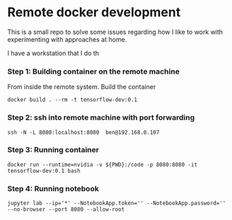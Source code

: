 
# Remote docker development

This is a small repo to solve some issues regarding how I like to work with experimenting with approaches at home. 

I have a workstation that I do th 


### Step 1: Building container on the remote machine


From inside the remote system. Build the container

`docker build . --rm -t tensorflow-dev:0.1`


### Step 2: ssh into remote machine with port forwarding

`ssh -N -L 8080:localhost:8080  ben@192.168.0.107`

### Step 3: Running container

`docker run --runtime=nvidia -v ${PWD}:/code -p 8080:8080 -it tensorflow-dev:0.1 bash`

### Step 4: Running notebook

`jupyter lab --ip='*' --NotebookApp.token='' --NotebookApp.password='' --no-browser --port 8080 --allow-root`